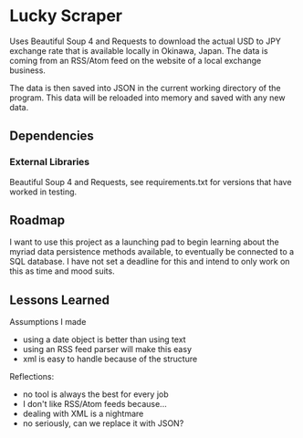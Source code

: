 # Lucky Scraper
Uses Beautiful Soup 4 and Requests to download the actual USD to JPY
exchange rate that is available locally in Okinawa, Japan. The data 
is coming from an RSS/Atom feed on the website of a local exchange 
business.

The data is then saved into JSON in the current working directory of 
the program. This data will be reloaded into memory and saved with 
any new data.

## Dependencies

### External Libraries
Beautiful Soup 4 and Requests, see requirements.txt for versions that
have worked in testing.

## Roadmap
I want to use this project as a launching pad to begin learning about
 the myriad data persistence methods available, to eventually be 
connected to a SQL database. I have not set a deadline for this and 
intend to only work on this as time and mood suits.

## Lessons Learned
Assumptions I made
- using a date object is better than using text
- using an RSS feed parser will make this easy
- xml is easy to handle because of the structure

Reflections:
- no tool is always the best for every job
- I don't like RSS/Atom feeds because...
- dealing with XML is a nightmare
- no seriously, can we replace it with JSON?
